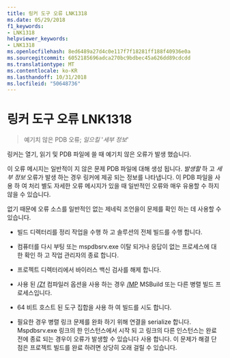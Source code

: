 ```yaml
---
title: 링커 도구 오류 LNK1318
ms.date: 05/29/2018
f1_keywords:
- LNK1318
helpviewer_keywords:
- LNK1318
ms.openlocfilehash: 8ed6489a27d4c0e117f7f18281ff188f40936e0a
ms.sourcegitcommit: 6052185696adca270bc9bdbec45a626dd89cdcdd
ms.translationtype: MT
ms.contentlocale: ko-KR
ms.lasthandoff: 10/31/2018
ms.locfileid: "50648736"
---
```

# <a name="linker-tools-error-lnk1318"></a>링커 도구 오류 LNK1318

> 예기치 않은 PDB 오류; *일으킬* '*세부 정보*'

링커는 열기, 읽기 및 PDB 파일에 쓸 때 예기치 않은 오류가 발생 했습니다.

이 오류 메시지는 일반적이 지 않은 문제 PDB 파일에 대해 생성 됩니다. *발생할* 하 고 *세부 정보* 오류가 발생 하는 경우 링커에 제공 되는 정보를 나타냅니다. 이 PDB 파일을 사용 하 여 처리 별도 자세한 오류 메시지가 있을 때 일반적인 오류와 매우 유용할 수 하지 않을 수 있습니다.

없기 때문에 오류 소스를 일반적인 없는 제네릭 조언을이 문제를 확인 하는 데 사용할 수 있습니다.

- 빌드 디렉터리를 정리 작업을 수행 하 고 솔루션의 전체 빌드를 수행 합니다.

- 컴퓨터를 다시 부팅 또는 mspdbsrv.exe 이탈 되거나 응답이 없는 프로세스에 대 한 확인 하 고 작업 관리자의 종료 합니다.

- 프로젝트 디렉터리에서 바이러스 백신 검사를 해제 합니다.

- 사용 된 [/Zf](../../build/reference/zf.md) 컴파일러 옵션을 사용 하는 경우 [/MP](../../build/reference/mp-build-with-multiple-processes.md) MSBuild 또는 다른 병렬 빌드 프로세스입니다.

- 64 비트 호스트 된 도구 집합을 사용 하 여 빌드를 시도 합니다.

- 필요한 경우 병렬 링크 문제를 완화 하기 위해 연결을 serialize 합니다. Mspdbsrv.exe 링크의 한 인스턴스에서 시작 되 고 링크의 다른 인스턴스는 완료 전에 종료 되는 경우이 오류가 발생할 수 있습니다 사용 합니다. 이 문제가 해결 단점은 프로젝트 빌드를 완료 하려면 상당히 오래 걸릴 수 있습니다.